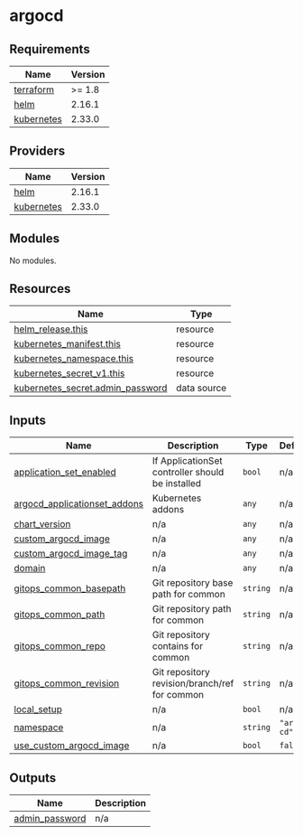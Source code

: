 # argocd

<!-- BEGIN_TF_DOCS -->
## Requirements

| Name | Version |
|------|---------|
| <a name="requirement_terraform"></a> [terraform](#requirement\_terraform) | >= 1.8 |
| <a name="requirement_helm"></a> [helm](#requirement\_helm) | 2.16.1 |
| <a name="requirement_kubernetes"></a> [kubernetes](#requirement\_kubernetes) | 2.33.0 |

## Providers

| Name | Version |
|------|---------|
| <a name="provider_helm"></a> [helm](#provider\_helm) | 2.16.1 |
| <a name="provider_kubernetes"></a> [kubernetes](#provider\_kubernetes) | 2.33.0 |

## Modules

No modules.

## Resources

| Name | Type |
|------|------|
| [helm_release.this](https://registry.terraform.io/providers/hashicorp/helm/2.16.1/docs/resources/release) | resource |
| [kubernetes_manifest.this](https://registry.terraform.io/providers/hashicorp/kubernetes/2.33.0/docs/resources/manifest) | resource |
| [kubernetes_namespace.this](https://registry.terraform.io/providers/hashicorp/kubernetes/2.33.0/docs/resources/namespace) | resource |
| [kubernetes_secret_v1.this](https://registry.terraform.io/providers/hashicorp/kubernetes/2.33.0/docs/resources/secret_v1) | resource |
| [kubernetes_secret.admin_password](https://registry.terraform.io/providers/hashicorp/kubernetes/2.33.0/docs/data-sources/secret) | data source |

## Inputs

| Name | Description | Type | Default | Required |
|------|-------------|------|---------|:--------:|
| <a name="input_application_set_enabled"></a> [application\_set\_enabled](#input\_application\_set\_enabled) | If ApplicationSet controller should be installed | `bool` | n/a | yes |
| <a name="input_argocd_applicationset_addons"></a> [argocd\_applicationset\_addons](#input\_argocd\_applicationset\_addons) | Kubernetes addons | `any` | n/a | yes |
| <a name="input_chart_version"></a> [chart\_version](#input\_chart\_version) | n/a | `any` | n/a | yes |
| <a name="input_custom_argocd_image"></a> [custom\_argocd\_image](#input\_custom\_argocd\_image) | n/a | `any` | n/a | yes |
| <a name="input_custom_argocd_image_tag"></a> [custom\_argocd\_image\_tag](#input\_custom\_argocd\_image\_tag) | n/a | `any` | n/a | yes |
| <a name="input_domain"></a> [domain](#input\_domain) | n/a | `any` | n/a | yes |
| <a name="input_gitops_common_basepath"></a> [gitops\_common\_basepath](#input\_gitops\_common\_basepath) | Git repository base path for common | `string` | n/a | yes |
| <a name="input_gitops_common_path"></a> [gitops\_common\_path](#input\_gitops\_common\_path) | Git repository path for common | `string` | n/a | yes |
| <a name="input_gitops_common_repo"></a> [gitops\_common\_repo](#input\_gitops\_common\_repo) | Git repository contains for common | `string` | n/a | yes |
| <a name="input_gitops_common_revision"></a> [gitops\_common\_revision](#input\_gitops\_common\_revision) | Git repository revision/branch/ref for common | `string` | n/a | yes |
| <a name="input_local_setup"></a> [local\_setup](#input\_local\_setup) | n/a | `bool` | n/a | yes |
| <a name="input_namespace"></a> [namespace](#input\_namespace) | n/a | `string` | `"argo-cd"` | no |
| <a name="input_use_custom_argocd_image"></a> [use\_custom\_argocd\_image](#input\_use\_custom\_argocd\_image) | n/a | `bool` | `false` | no |

## Outputs

| Name | Description |
|------|-------------|
| <a name="output_admin_password"></a> [admin\_password](#output\_admin\_password) | n/a |
<!-- END_TF_DOCS -->
